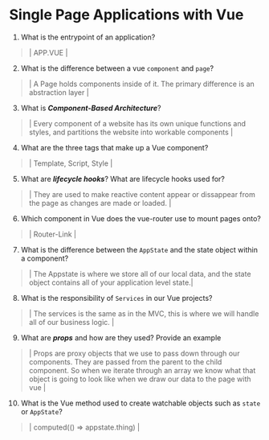 # Single Page Applications with Vue
01. What is the entrypoint of an application?

  > | APP.VUE |

02. What is the difference between a vue `component` and `page`?

  > | A Page holds components inside of it. The primary difference is an abstraction layer |

03. What is ***Component-Based Architecture***?

  > | Every component of a website has its own unique functions and styles, and partitions the website into workable components |

04. What are the three tags that make up a Vue component?

  > | Template, Script, Style |

05. What are ***lifecycle hooks***? What are lifecycle hooks used for?

  > | They are used to make reactive content appear or dissappear from the page as changes are made or loaded. |

06. Which component in Vue does the vue-router use to mount pages onto?

  > | Router-Link |

07. What is the difference between the `AppState` and the state object within a component?

  > | The Appstate is where we store all of our local data, and the state object contains all of your application level state.|

08. What is the responsibility of `Services` in our Vue projects?

  > | The services is the same as in the MVC, this is where we will handle all of our business logic. |

09. What are ***props*** and how are they used? Provide an example

  > | Props are proxy objects that we use to pass down through our components. They are passed from the parent to the child component. So when we iterate through an array we know what that object is going to look like when we draw our data to the page with vue |

10. What is the Vue method used to create watchable objects such as `state` or `AppState`?

  > | computed(() => appstate.thing) |
